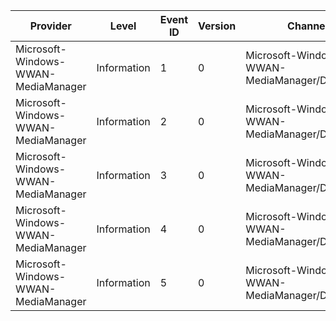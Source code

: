Provider                             |  Level        |  Event ID  |  Version  |  Channel                                         |  Task                 |  Opcode  |  Keyword  |  Message
-------------------------------------|---------------|------------|-----------|--------------------------------------------------|-----------------------|----------|-----------|---------
Microsoft-Windows-WWAN-MediaManager  |  Information  |  1         |  0        |  Microsoft-Windows-WWAN-MediaManager/Diagnostic  |  Create_Context_Menu  |  Start   |           |
Microsoft-Windows-WWAN-MediaManager  |  Information  |  2         |  0        |  Microsoft-Windows-WWAN-MediaManager/Diagnostic  |  Create_Context_Menu  |  Stop    |           |
Microsoft-Windows-WWAN-MediaManager  |  Information  |  3         |  0        |  Microsoft-Windows-WWAN-MediaManager/Diagnostic  |  Show_Data_Usage      |          |           |
Microsoft-Windows-WWAN-MediaManager  |  Information  |  4         |  0        |  Microsoft-Windows-WWAN-MediaManager/Diagnostic  |  Hide_Data_Usage      |          |           |
Microsoft-Windows-WWAN-MediaManager  |  Information  |  5         |  0        |  Microsoft-Windows-WWAN-MediaManager/Diagnostic  |  Change_Network_Cost  |          |           |